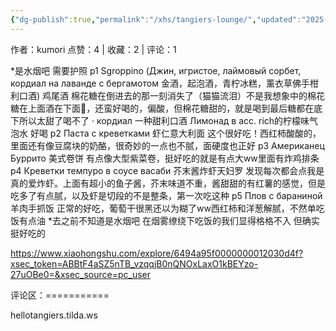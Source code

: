 ```yaml
---
{"dg-publish":true,"permalink":"/xhs/tangiers-lounge/","updated":"2025-03-17T22:12:23.997+08:00"}
---
```


作者：kumori
点赞：4   |   收藏：2   |   评论：1

*是水烟吧 需要护照
p1 Sgroppino (Джин, игристое, лаймовый сорбет, кордиал на лаванде с бергамотом 金酒，起泡酒，青柠冰糕，薰衣草佛手柑利口酒)
鸡尾酒 棉花糖在倒进去的那一刻消失了（猫猫流泪）不是我想象中的棉花糖在上面酒在下面🤣，还蛮好喝的，偏酸，但棉花糖甜的，就是喝到最后糖都在底下所以太甜了喝不了
· кордиал 一种甜利口酒
Лимонад в асс. rich的柠檬味气泡水 好喝
p2 Паста с креветками 虾仁意大利面 这个很好吃！西红柿酸酸的，里面还有像豆腐块的奶酪，很奇妙的一点也不腻，面硬度也正好
p3 Американец Буррито 美式卷饼 有点像大型紫菜卷，挺好吃的就是有点大ww里面有炸鸡排条
p4 Креветки темпуро в соусе васаби 芥末酱炸虾天妇罗 发现每次都会点我是真的爱炸虾。上面有超小的鱼子酱，芥末味道不重，酱甜甜的有红薯的感觉，但是吃多了有点腻，以及虾是切段的不是整条，第一次吃这种
p5 Плов с бараниной 羊肉手抓饭 正常的好吃，葡萄干很黑还以为糊了ww西红柿和洋葱解腻，不然单吃饭有点油
*去之前不知道是水烟吧 在烟雾缭绕下吃饭的我们显得格格不入 但确实挺好吃的

https://www.xiaohongshu.com/explore/6494a95f0000000012030d4f?xsec_token=ABBtF4aSZ5nTB_vzqqjB0nQNOxLaxO1kBEYzo-27uOBe0=&xsec_source=pc_user

评论区：===========

hellotangiers.tilda.ws